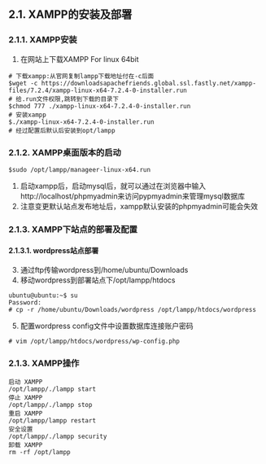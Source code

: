 ## 2.1. XAMPP的安装及部署

### 2.1.1. XAMPP安装
1. 在网站上下载XAMPP For linux 64bit
```
# 下载xampp:从官网复制lampp下载地址付在-c后面
$wget -c https://downloadsapachefriends.global.ssl.fastly.net/xampp-files/7.2.4/xampp-linux-x64-7.2.4-0-installer.run
# 给.run文件权限,跳转到下载的目录下
$chmod 777 ./xampp-linux-x64-7.2.4-0-installer.run
# 安装xampp
$./xampp-linux-x64-7.2.4-0-installer.run
# 经过配置后默认后安装到opt/lampp
```

### 2.1.2. XAMPP桌面版本的启动
```
$sudo /opt/lampp/manageer-linux-x64.run
```
1. 启动xampp后，启动mysql后，就可以通过在浏览器中输入http://localhost/phpmyadmin来访问pypmyadmin来管理mysql数据库
2. 注意变更默认站点发布地址后，xampp默认安装的phpmyadmin可能会失效

### 2.1.3. XAMPP下站点的部署及配置

#### 2.1.3.1. wordpress站点部署
3. 通过ftp传输wordpress到/home/ubuntu/Downloads
4. 移动wordpress到部署站点下/opt/lampp/htdocs

```
ubuntu@ubuntu:~$ su
Password: 
# cp -r /home/ubuntu/Downloads/wordpress /opt/lampp/htdocs/wordpress
```
5. 配置wordpress config文件中设置数据库连接账户密码
```
# vim /opt/lampp/htdocs/wordpress/wp-config.php
```

### 2.1.3. XAMPP操作
```
启动 XAMPP
/opt/lampp/./lampp start
停止 XAMPP
/opt/lampp/./lampp stop
重启 XAMPP
/opt/lampp/lampp restart
安全设置
/opt/lampp/./lampp security
卸载 XAMPP
rm -rf /opt/lampp
```